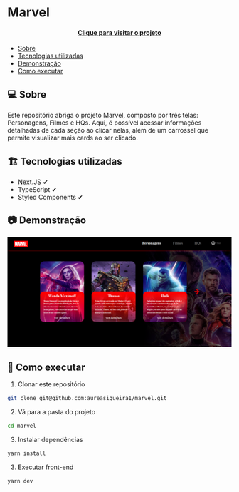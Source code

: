# Marvel

<h4 align="center"><a href="https://marvel-three-sandy.vercel.app/">Clique para visitar o projeto</a></h4>

- [Sobre](#-sobre)
- [Tecnologias utilizadas](#-tecnologias-utilizadas)
- [Demonstração](#-demonstração)
- [Como executar](#-como-executar)

## 💻 Sobre

Este repositório abriga o projeto Marvel, composto por três telas: Personagens, Filmes e HQs. Aqui, é possível acessar informações detalhadas de cada seção ao clicar nelas, além de um carrossel que permite visualizar mais cards ao ser clicado.

## 🏗️ Tecnologias utilizadas

- Next.JS ✔
- TypeScript ✔
- Styled Components ✔

## 📷 Demonstração

![Alt text](image.png)

## 🚀 Como executar

1. Clonar este repositório

```bash
git clone git@github.com:aureasiqueira1/marvel.git
```

2. Vá para a pasta do projeto

```bash
cd marvel
```

3. Instalar dependências

```bash
yarn install
```

3. Executar front-end

```bash
yarn dev
```
